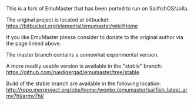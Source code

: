 This is a fork of EmuMaster that has been ported to run on SailfishOS/Jolla.

The original project is located at bitbucket:
https://bitbucket.org/elemental/emumaster/wiki/Home

If you like EmuMaster please consider to donate to the original author via the page linked above.


The master branch contains a somewhat experimental version.

A more readily usable version is available in the "stable" branch:
https://github.com/ruedigergad/emumaster/tree/stable

Build of the stable branch are available in the following location:
http://repo.merproject.org/obs/home:/wonko:/emumaster/sailfish_latest_armv7hl/armv7hl/

